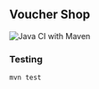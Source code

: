 ## Voucher Shop

![Java CI with Maven](https://github.com/jkanclerz/pp5-voucherstore-11/workflows/Java%20CI%20with%20Maven/badge.svg)

### Testing

```bash
mvn test
```